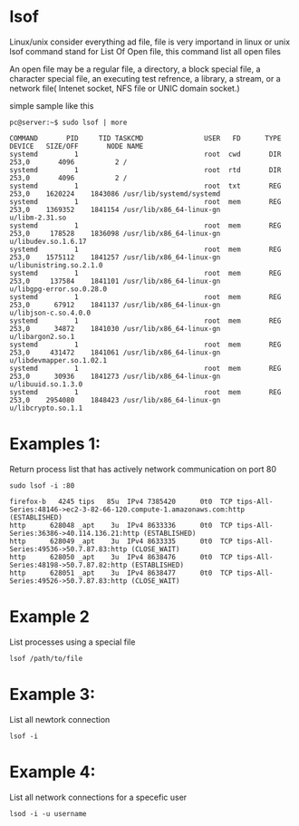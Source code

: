 # lsof

Linux/unix consider everything ad file, file is very importand in linux or unix
lsof command stand for List Of Open file, this command list all open files

An open file may be a regular file, a directory, a block special file, a character special file, an executing test refrence, a library, a stream, or a network file( Intenet socket, NFS file or UNIC domain socket.)

simple sample like this
```
pc@server:~$ sudo lsof | more

COMMAND       PID     TID TASKCMD               USER   FD      TYPE             DEVICE   SIZE/OFF       NODE NAME
systemd         1                               root  cwd       DIR              253,0       4096          2 /
systemd         1                               root  rtd       DIR              253,0       4096          2 /
systemd         1                               root  txt       REG              253,0    1620224    1843086 /usr/lib/systemd/systemd
systemd         1                               root  mem       REG              253,0    1369352    1841154 /usr/lib/x86_64-linux-gn
u/libm-2.31.so
systemd         1                               root  mem       REG              253,0     178528    1836098 /usr/lib/x86_64-linux-gn
u/libudev.so.1.6.17
systemd         1                               root  mem       REG              253,0    1575112    1841257 /usr/lib/x86_64-linux-gn
u/libunistring.so.2.1.0
systemd         1                               root  mem       REG              253,0     137584    1841101 /usr/lib/x86_64-linux-gn
u/libgpg-error.so.0.28.0
systemd         1                               root  mem       REG              253,0      67912    1841137 /usr/lib/x86_64-linux-gn
u/libjson-c.so.4.0.0
systemd         1                               root  mem       REG              253,0      34872    1841030 /usr/lib/x86_64-linux-gn
u/libargon2.so.1
systemd         1                               root  mem       REG              253,0     431472    1841061 /usr/lib/x86_64-linux-gn
u/libdevmapper.so.1.02.1
systemd         1                               root  mem       REG              253,0      30936    1841273 /usr/lib/x86_64-linux-gn
u/libuuid.so.1.3.0
systemd         1                               root  mem       REG              253,0    2954080    1848423 /usr/lib/x86_64-linux-gn
u/libcrypto.so.1.1

```

# Examples 1:

Return process list that has actively network communication on port 80

```
sudo lsof -i :80

firefox-b   4245 tips   85u  IPv4 7385420      0t0  TCP tips-All-Series:48146->ec2-3-82-66-120.compute-1.amazonaws.com:http (ESTABLISHED)
http      628048 _apt    3u  IPv4 8633336      0t0  TCP tips-All-Series:36386->40.114.136.21:http (ESTABLISHED)
http      628049 _apt    3u  IPv4 8633335      0t0  TCP tips-All-Series:49536->50.7.87.83:http (CLOSE_WAIT)
http      628050 _apt    3u  IPv4 8638476      0t0  TCP tips-All-Series:48198->50.7.87.82:http (ESTABLISHED)
http      628051 _apt    3u  IPv4 8638477      0t0  TCP tips-All-Series:49526->50.7.87.83:http (CLOSE_WAIT)

```

# Example 2

List processes using a special file
```
lsof /path/to/file

```
# Example 3:
List all newtork connection
```
lsof -i
```

# Example 4:
List all network connections for a specefic user
```
lsod -i -u username

```

